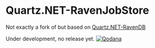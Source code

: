 # Quartz.NET-RavenJobStore
Not exactly a fork of but based on [Quartz.NET-RavenDB](https://github.com/ravendb/quartznet-RavenDB)

Under development, no release yet.
[![Qodana](https://github.com/JezhikLaas/quartznet-RavenJobStore/actions/workflows/code_quality.yml/badge.svg)](https://github.com/JezhikLaas/quartznet-RavenJobStore/actions/workflows/code_quality.yml)
